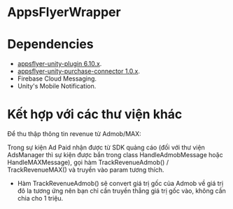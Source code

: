 # AppsFlyerWrapper

# Dependencies
- [appsflyer-unity-plugin 6.10.x](https://github.com/AppsFlyerSDK/appsflyer-unity-plugin).
- [appsflyer-unity-purchase-connector 1.0.x](https://github.com/AppsFlyerSDK/appsflyer-unity-purchase-connector).
- Firebase Cloud Messaging.
- Unity's Mobile Notification.

# Kết hợp với các thư viện khác
Để thu thập thông tin revenue từ Admob/MAX:

Trong sự kiện Ad Paid nhận được từ SDK quảng cáo (đối với thư viện AdsManager thì sự kiện được bắn trong class HandleAdmobMessage hoặc HandleMAXMessage), gọi hàm TrackRevenueAdmob() / TrackRevenueMAX() và truyền vào param tương thích.
- Hàm TrackRevenueAdmob() sẽ convert giá trị gốc của Admob về giá trị đô la tương ứng nên bạn chỉ cần truyền thẳng giá trị gốc vào, không cần chia cho 1 triệu.
